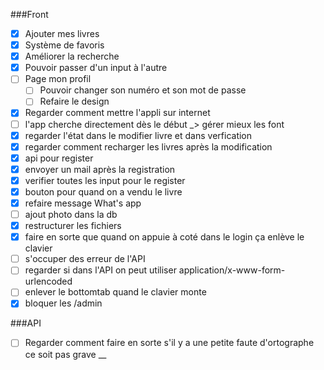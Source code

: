 ###Front 

- [x] Ajouter mes livres
- [x] Système de favoris
- [x] Améliorer la recherche
- [x] Pouvoir passer d'un input à l'autre
- [ ] Page mon profil
    - [ ] Pouvoir changer son numéro et son mot de passe
    - [ ] Refaire le design
- [x] Regarder comment mettre l'appli sur internet
- [ ] l'app cherche directement dès le début _> gérer mieux les font
- [x] regarder l'état dans le modifier livre et dans verfication 
- [x] regarder comment recharger les livres après la modification
- [x] api pour register
- [x] envoyer un mail après la registration
- [x] verifier toutes les input pour le register
- [x] bouton pour quand on a vendu le livre
- [x] refaire message What's app
- [ ] ajout photo dans la db
- [x] restructurer les fichiers
- [x] faire en sorte que quand on appuie à coté dans le login ça enlève le clavier
- [ ] s'occuper des erreur de l'API
- [ ] regarder si dans l'API on peut utiliser application/x-www-form-urlencoded
- [ ] enlever le bottomtab quand le clavier monte
- [x] bloquer les /admin

###API

- [ ] Regarder comment faire en sorte s'il y a une petite faute d'ortographe ce soit pas grave
__